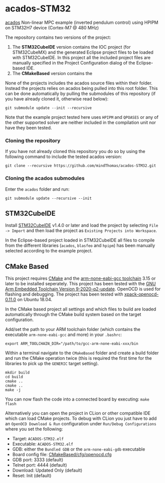 # acados-STM32
[acados](https://github.com/acados/acados) Non-linear MPC example (inverted pendulum control) using HPIPM on STM32H7 device (Cortex-M7 @ 480 MHz)

The repository contains two versions of the project:
1. The **STM32CubeIDE** version contains the IOC project (for STM32CubeMX) and the generated Eclipse project files to be loaded with STM32CubeIDE. In this project all the included project files are manually specified in the Project Configuration dialog of the Eclipse-based IDE.
2. The **CMakeBased** version contains the 

None of the projects includes the acados source files within their folder. Instead the projects relies on acados being pulled into this root folder. This can be done automatically by pulling the submodules of this repository (if you have already cloned it, otherwise read below):
```
git submodule update --init --recursive
```

Note that the example project tested here uses `HPIPM` and `QPOASES` or any of the other supported solver are neither included in the compilation unit nor have they been tested.

### Cloning the repository
If you have not already cloned this repository you do so by using the following command to include the tested acados version:
```
git clone --recursive https://github.com/mindThomas/acados-STM32.git
```

### Cloning the acados submodules
Enter the `acados` folder and run:
```
git submodule update --recursive --init
```

## STM32CubeIDE
Install [STM32CubeIDE](https://www.st.com/en/development-tools/stm32cubeide.html) v1.4.0 or later and load the project by selecting `File -> Import` and then load the project as `Existing Projects into Workspace`.

In the Eclipse-based project loaded in STM32CubeIDE all files to compile from the different libraries (`acados`, `blasfeo` and `hpipm`) has been manually selected according to the example project.

## CMake Based
This project requires [CMake](https://cmake.org/download/) and the [arm-none-eabi-gcc toolchain](https://developer.arm.com/tools-and-software/open-source-software/developer-tools/gnu-toolchain/gnu-rm/downloads) 3.15 or later to be installed seperately.
This project has been tested with the [GNU Arm Embedded Toolchain Version 9-2020-q2-update](https://developer.arm.com/tools-and-software/open-source-software/developer-tools/gnu-toolchain/gnu-rm/downloads/9-2020-q2-update).
OpenOCD is used for flashing and debugging. The project has been tested with [xpack-openocd-0.11.0](https://xpack.github.io/blog/2021/03/15/openocd-v0-11-0-1-released/) on Ubuntu 18.04.

In the CMake based project all settings and which files to build are loaded automatically through the CMake build system based on the target configuration.

Add/set the path to your ARM toolchain folder (which contains the executable `arm-none-eabi-gcc` and more) in your `.bashrc`:
```
export ARM_TOOLCHAIN_DIR="/path/to/gcc-arm-none-eabi-xxx/bin
```

Within a terminal navigate to the `CMakeBased` folder and create a build folder and run the CMake operation twice (this is required the first time for the libraries to pick up the `GENERIC` target setting).
```
mkdir build
cd build
cmake ..
cmake ..
make -j
```

You can now flash the code into a connected board by executing:
`make flash`

Alternatively you can open the project in CLion or other compatible IDE which can load CMake projects.
To debug with CLion you just have to add an `OpenOCD Download & Run` configuration under `Run/Debug Configurations` where you set the following:

- Target: `ACADOS-STM32.elf`
- Executable: `ACADOS-STM32.elf`
- GDB: either the `Bundled GDB` or the `arm-none-eabi-gdb` executable
- Board config file: [CMakeBased/cfg/openocd.cfg](CMakeBased/cfg/openocd.cfg)
- GDB port: 3333 (default)
- Telnet port: 4444 (default)
- Download: Updated Only (default)
- Reset: Init (default)
